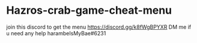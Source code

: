 # Hazros-crab-game-cheat-menu
join this discord to get the menu https://discord.gg/k8fWgBPYXR 
DM me if u need any help harambeIsMyBae#6231
